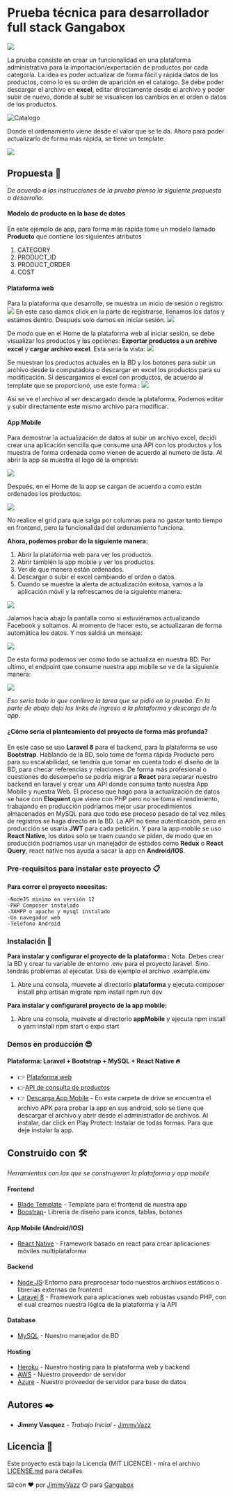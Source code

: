# Prueba técnica para  desarrollador full stack Gangabox
![](https://cdn.shopify.com/s/files/1/0127/3161/3243/files/Gangabox_logo_PNG_2_Without_Website_041bfa7f-f819-4ed0-997e-ca71902830a3.png?v=1601139005)

La prueba consiste en crear un funcionalidad en una plataforma administrativa para la importación/exportación de productos por cada categoría. La idea es poder actualizar de forma fácil y rápida datos de los productos, como lo es su orden de aparición en el catalogo. Se debe poder descargar el archivo en **excel**, editar directamente desde el archivo y poder subir de nuevo, donde al subir se visualicen los cambios en el orden o datos de los productos. 

![Catalogo](https://prueba-gangabox.netlify.app/assets/img/Ejemplo.png)

Donde el ordenamiento viene desde el valor que se le da.
Ahora para poder actualizarlo de forma más rápida, se tiene un template:

![](https://prueba-gangabox.netlify.app/assets/img/Template.png)

## Propuesta 🚀

_De acuerdo a las instrucciones de la prueba pienso la siguiente propuesta a desarrollo:_

#### Modelo de producto en la base de datos
En este ejemplo de app, para forma más rápida tome un modelo llamado **Producto** que contiene los siguientes atributos
1. CATEGORY
2. PRODUCT_ID
3. PRODUCT_ORDER
4. COST
#### Plataforma web
Para la plataforma que desarrolle, se muestra un inicio de sesión o registro:
![](https://prueba-gangabox.netlify.app/assets/img/IniciarSesi%C3%B3n.png)
En este caso damos click en la parte de registrarse, llenamos los datos y estamos dentro. Después solo damos en iniciar sesión.
![](https://prueba-gangabox.netlify.app/assets/img/Registro.png)

De modo que en el Home de la plataforma web al iniciar sesión, se debe visualizar los productos y las opciones: **Exportar productos a un archivo excel** y **cargar archivo excel**. Esta sería la vista:
![](https://prueba-gangabox.netlify.app/assets/img/Home.png)

Se muestran los productos actuales en la BD y los botones para subir un archivo desde la computadora o descargar en excel los productos para su modificación. 
Si descargamos el excel con productos, de acuerdo al template que se proporcionó, use este forma :
![](https://prueba-gangabox.netlify.app/assets/img/ExcelDescarga.png)

Así se ve el archivo al ser descargado desde la plataforma. Podemos editar y subir directamente este mismo archivo para modificar. 
#### App Mobile

Para demostrar la actualización de datos al subir un archivo excel, decidí crear una aplicación sencilla que consume una API con los productos y los muestra de forma ordenada como vienen de acuerdo al numero de lista. Al abrir la app se muestra el logo de la empresa:

![](https://prueba-gangabox.netlify.app/assets/img/Splash.png)

Después, en el Home de la app se cargan de acuerdo a como están ordenados los productos:

![](https://prueba-gangabox.netlify.app/assets/img/HomeApp.png)

No realice el grid para que salga por columnas para no gastar tanto tiempo en frontend, pero la funcionalidad del ordenamiento funciona. 


**Ahora, podemos probar de la siguiente manera:**
1. Abrir la plataforma web para ver los productos.
2. Abrir también la app mobile y ver los productos.
3. Ver de que manera están ordenados.
4. Descargar o subir el excel cambiando el orden o datos.
5. Cuando se muestre la alerta de actualización exitosa, vamos a la aplicación móvil y la refrescamos de la siguiente manera:


![](https://prueba-gangabox.netlify.app/assets/img/Refresh.png)

Jalamos hacia abajo la pantalla como si estuviéramos actualizando Facebook y soltamos. Al momento de hacer esto, se actualizaran de forma automática los datos. Y nos saldrá un mensaje:

![](https://prueba-gangabox.netlify.app/assets/img/Actuliazada.png)

De esta forma podemos ver como todo se actualiza en nuestra BD.
Por ultimo, el endpoint que consume nuestra app mobile se ve de la siguiente manera:

![](https://prueba-gangabox.netlify.app/assets/img/Json.png)

_Eso sería todo lo que conlleva la tarea que se pidió en la prueba. En la parte de abajo dejo los links de ingreso a la plataforma y descarga de la app._

#### ¿Cómo sería el planteamiento del proyecto de forma más profunda?
En este caso se uso **Laravel 8** para el backend, para la plataforma se uso **Bootstrap**. Hablando de la BD, solo tome de forma rápida Producto pero para su escalabilidad, se tendría que tomar en cuenta todo el diseño de la BD, para checar referencias y relaciones.  De forma más profesional o cuestiones de desempeño se podría migrar a **React** para separar nuestro backend en laravel y crear una API donde consuma tanto nuestra App Mobile y nuestra Web. El proceso que hago para la actualización de datos se hace con **Eloquent** que viene con PHP pero no se toma el rendimiento, trabajando en producción podríamos mejor usar procedimientos almacenados en MySQL para que todo ese proceso pesado de tal vez miles de registros se haga directo en  la BD.
La API no tiene autenticación, pero en producción se usaría **JWT** para cada petición. Y para la app mobile se uso **React Native**, los datos solo se traen cuando se piden, de modo que en producción podríamos usar un manejador de estados como **Redux** o **React Query**, react native nos ayuda a sacar la app en **Android/IOS**.


### Pre-requisitos para instalar este proyecto 📋

**Para correr el proyecto necesitas:**

```
-NodeJS minimo en versión 12
-PHP Composer instalado
-XAMPP o apache y mysql instalado
-Un navegador web
-Teléfono Android
```

### Instalación 🔧


**Para instalar y configurar el proyecto de la plataforma :**
Nota. Debes crear la BD y crear tu variable de entorno .env para el proyecto laravel. Sino. tendrás problemas al ejecutar. Usa de ejemplo el archivo .example.env

1. Abre una consola, muevete al directorio **plataforma** y ejecuta
	composer install
    php artisan migrate
    npm install
    npm run dev

**Para instalar y configurarel proyecto de la app mobile:**

1. Abre una consola, muévete al directorio **appMobile** y ejecuta
    npm install   o yarn install
    npm start o expo start
    
 
### Demos en producción 😎
#### Plataforma: Laravel + Bootstrap + MySQL + React Native 🔥
* 👉 [Plataforma web](https://gangabox-admin.herokuapp.com/)
 * 👉[API de consulta de productos ](https://gangabox-admin.herokuapp.com/api/v1/gangabox/productos)
* 👉 [Descarga App Mobile](https://drive.google.com/drive/folders/1yTuV135EEtX_HKpCj5HHrrZNPL0YPzgg?usp=sharing) - En esta carpeta de drive se encuentra el archivo APK para probar la app en sus android, solo se tiene que descargar el archivo y abrir desde el administrador de archivos. 
Al instalar, dar click en Play Protect: Instalar de todas formas. Para que deje instalar la app. 


## Construido con 🛠️

_Herramientas con las que se construyeron la plataforma y app mobile_
#### Frontend 
* [Blade Template](https://laravel.com/docs/7.x/blade) - Template para el frontend de nuestra app
* [Boostrap](https://getbootstrap.com/)- Librería de diseño para iconos, tablas, botones
#### App Mobile (Android/IOS)
* [React Native](https://reactnative.dev/) - Framework basado en react para crear aplicaciones móviles multiplataforma
#### Backend
* [Node JS](https://nodejs.org/es/)-Entorno para preprocesar todo nuestros archivos estáticos o librerías externas de frontend
* [Laravel 8](https://laravel.com/) - Framework para aplicaciones web robustas usando PHP, con el cual creamos nuestra lógica de la plataforma y la API
#### Database
* [MySQL](https://www.mysql.com/) - Nuestro manejador de BD
#### Hosting 
* [Heroku](https://www.heroku.com/) - Nuestro hosting para la plataforma web y backend
* [AWS](https://aws.amazon.com/es/) - Nuestro proveedor de servidor
* [Azure](https://azure.microsoft.com/es-mx/) - Nuestro proveedor de servidor para base de datos 


## Autores ✒️

* **Jimmy Vasquez** - *Trabajo Inicial* - [JimmyVazz](https://github.com/JimmyVazz/)

## Licencia 📄

Este proyecto está bajo la Licencia (MIT LICENCE) - mira el archivo [LICENSE.md](LICENSE.md) para detalles


⌨️ con ❤️ por [JimmyVazz](https://github.com/JimmyVazz/) 😊 para [Gangabox](https://www.gangabox.com/)